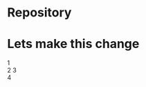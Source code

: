 # Repository
# Lets make this change
<!doctype html>
<html>
<head>
<meta charset="utf-8">
  <title>a page</title>
  </head>
  <body>
    <div> 1 </div>
    <span> 2 </span> <span> 3 </span>
    <div> 4 </div>
      
  </body>
</html>
